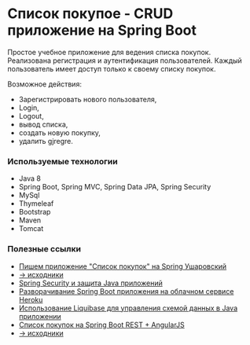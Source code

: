 # Список покупое - CRUD приложение на Spring Boot

Простое учебное приложение для ведения списка покупок.
Реализована регистрация и аутентификация пользователей.
Каждый пользователь имеет доступ только к своему списку покупок.

Возможное действия:
* Зарегистрировать нового пользователя,
* Login,
* Logout,
* вывод списка,
* создать новую покупку,
* удалить gjregre.

### Используемые технологии
* Java 8
* Spring Boot, Spring MVC, Spring Data JPA, Spring Security
* MySql
* Thymeleaf
* Bootstrap
* Maven
* Tomcat

### Полезные ссылки

* <a href="https://www.youtube.com/watch?v=LRMPzJK2rPY">Пишем приложение "Список покупок" на Spring	Ушаровский</a>
* <a href="https://github.com/usharik/geek-shopping-list"> -> исходники</a>
* <a href="https://www.youtube.com/watch?v=rBKxqQJFeHQ">Spring Security и защита Java приложений</a>
* <a href="https://www.youtube.com/watch?v=jl6f0bHl8Pw">Разворачивание Spring Boot приложения на облачном сервисе Heroku</a>
* <a href="https://www.youtube.com/watch?v=JTdcd4DYgEI">Использование Liquibase для управления схемой данных в Java приложении</a>
* <a href="https://www.youtube.com/watch?v=WhcjNpwLymI">Список покупок на Spring Boot REST + AngularJS</a>
* <a href="https://github.com/usharik/geek-shopping-list-angularjs"> -> исходники</a>
